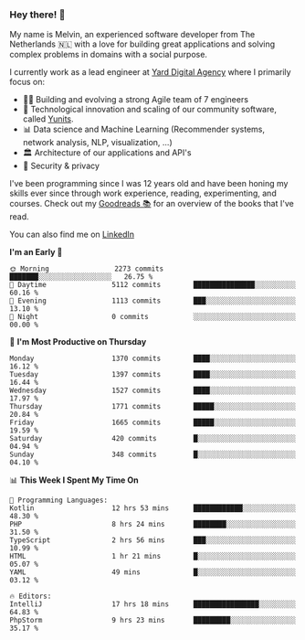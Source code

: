 ### Hey there! 👋

My name is Melvin, an experienced software developer from The Netherlands 🇳🇱 with a love for building great applications and solving complex problems in domains with a social purpose. 

I currently work as a lead engineer at [Yard Digital Agency](https://github.com/yardinternet) where I primarily focus on:

* 👏🏼 Building and evolving a strong Agile team of 7 engineers
* 🚀 Technological innovation and scaling of our community software, called [Yunits](https://www.yunits.com/).
* 📊 Data science and Machine Learning (Recommender systems, network analysis, NLP, visualization, ...)
* 🏛 Architecture of our applications and API's
* 🔐 Security & privacy

I've been programming since I was 12 years old and have been honing my skills ever since through work experience, reading, experimenting, and courses.
Check out my [Goodreads 📚](https://goodreads.com/melvinkoopmans) for an overview of the books that I've read. 

You can also find me on [LinkedIn](https://www.linkedin.com/in/melvinkoopmans)

<!--START_SECTION:waka-->
**I'm an Early 🐤** 

```text
🌞 Morning                2273 commits        ███████░░░░░░░░░░░░░░░░░░   26.75 % 
🌆 Daytime                5112 commits        ███████████████░░░░░░░░░░   60.16 % 
🌃 Evening                1113 commits        ███░░░░░░░░░░░░░░░░░░░░░░   13.10 % 
🌙 Night                  0 commits           ░░░░░░░░░░░░░░░░░░░░░░░░░   00.00 % 
```
📅 **I'm Most Productive on Thursday** 

```text
Monday                   1370 commits        ████░░░░░░░░░░░░░░░░░░░░░   16.12 % 
Tuesday                  1397 commits        ████░░░░░░░░░░░░░░░░░░░░░   16.44 % 
Wednesday                1527 commits        ████░░░░░░░░░░░░░░░░░░░░░   17.97 % 
Thursday                 1771 commits        █████░░░░░░░░░░░░░░░░░░░░   20.84 % 
Friday                   1665 commits        █████░░░░░░░░░░░░░░░░░░░░   19.59 % 
Saturday                 420 commits         █░░░░░░░░░░░░░░░░░░░░░░░░   04.94 % 
Sunday                   348 commits         █░░░░░░░░░░░░░░░░░░░░░░░░   04.10 % 
```


📊 **This Week I Spent My Time On** 

```text
💬 Programming Languages: 
Kotlin                   12 hrs 53 mins      ████████████░░░░░░░░░░░░░   48.30 % 
PHP                      8 hrs 24 mins       ████████░░░░░░░░░░░░░░░░░   31.50 % 
TypeScript               2 hrs 56 mins       ███░░░░░░░░░░░░░░░░░░░░░░   10.99 % 
HTML                     1 hr 21 mins        █░░░░░░░░░░░░░░░░░░░░░░░░   05.07 % 
YAML                     49 mins             █░░░░░░░░░░░░░░░░░░░░░░░░   03.12 % 

🔥 Editors: 
IntelliJ                 17 hrs 18 mins      ████████████████░░░░░░░░░   64.83 % 
PhpStorm                 9 hrs 23 mins       █████████░░░░░░░░░░░░░░░░   35.17 % 
```


<!--END_SECTION:waka-->
